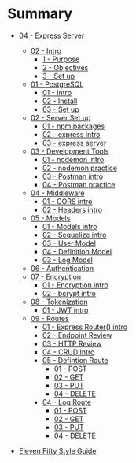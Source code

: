 # Summary

* [04 - Express Server]()
    * [02 - Intro ]()
        * [1 - Purpose]()
        * [2 - Objectives]()
        * [3 - Set up]()
    * [01 - PostgreSQL]()
        * [01 - Intro]()
        * [02 - Install]()
        * [03 - Set up]()
    * [02 - Server Set up]()
        * [01 - npm packages]()
        * [02 - express intro]()
        * [03 - express server]()
    * [03 - Development Tools]()
        * [01 - nodemon intro]()
        * [02 - nodemon practice]()
        * [03 - Postman intro]()
        * [04 - Postman practice]()
    * [04 - Middleware]()
        * [01 - CORS intro]()
        * [02 - Headers intro]()
    * [05 - Models]()
        * [01 - Models intro]()
        * [02 - Sequelize intro]()
        * [03 - User Model]()
        * [04 - Definition Model]()
        * [03 - Log Model]()
    * [06 - Authentication]()
    * [07 - Encryption]()
        * [01 - Encryption intro]()
        * [02 - bcrypt intro]()   
    * [08 - Tokenization]()
        * [01 - JWT intro]()
    * [09 - Routes]()
        * [01 - Express Router() intro]()
        * [02 - Endpoint Review]()
        * [03 - HTTP Review]()
        * [04 - CRUD Intro]()
        * [05 - Defintion Route]()
            * [01 - POST]()
            * [02 - GET]()
            * [03 - PUT]()
            * [04 - DELETE]()
        * [04 - Log Route]()
            * [01 - POST]()
            * [02 - GET]()
            * [03 - PUT]()
            * [04 - DELETE]()

* [Eleven Fifty Style Guide](StyleGuide/StyleGuide.md)
